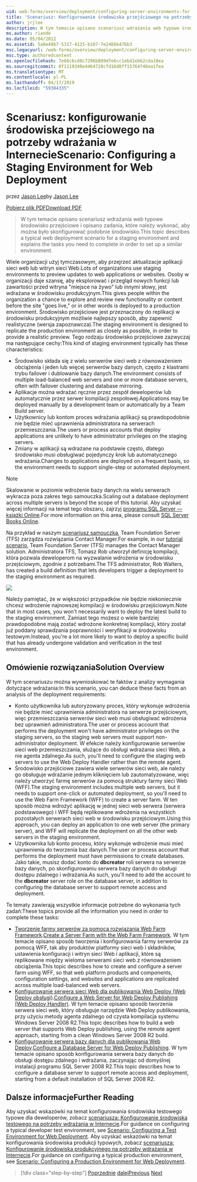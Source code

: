 ```yaml
---
uid: web-forms/overview/deployment/configuring-server-environments-for-web-deployment/scenario-configuring-a-staging-environment-for-web-deployment
title: 'Scenariusz: Konfigurowanie środowiska przejściowego na potrzeby wdrażania w Internecie | Dokumentacja firmy Microsoft'
author: jrjlee
description: W tym temacie opisano scenariusz wdrażania web typowe środowisko przejściowe i opisano zadania, które należy wykonać, aby skonfigurować podobnie środowisko...
ms.author: riande
ms.date: 05/04/2012
ms.assetid: 5a8e49b7-5317-4125-b107-7e2466b47bb3
msc.legacyurl: /web-forms/overview/deployment/configuring-server-environments-for-web-deployment/scenario-configuring-a-staging-environment-for-web-deployment
msc.type: authoredcontent
ms.openlocfilehash: 7e66c6cd8c7296b889dfe6cc1ebd1eb62cda10ea
ms.sourcegitcommit: 0f1119340e4464720cfd16d0ff15764746ea1fea
ms.translationtype: MT
ms.contentlocale: pl-PL
ms.lasthandoff: 04/17/2019
ms.locfileid: "59384335"
---
```

# <a name="scenario-configuring-a-staging-environment-for-web-deployment"></a><span data-ttu-id="ead0c-103">Scenariusz: konfigurowanie środowiska przejściowego na potrzeby wdrażania w Internecie</span><span class="sxs-lookup"><span data-stu-id="ead0c-103">Scenario: Configuring a Staging Environment for Web Deployment</span></span>

<span data-ttu-id="ead0c-104">przez [Jason Lee](https://github.com/jrjlee)</span><span class="sxs-lookup"><span data-stu-id="ead0c-104">by [Jason Lee](https://github.com/jrjlee)</span></span>

[<span data-ttu-id="ead0c-105">Pobierz plik PDF</span><span class="sxs-lookup"><span data-stu-id="ead0c-105">Download PDF</span></span>](https://msdnshared.blob.core.windows.net/media/MSDNBlogsFS/prod.evol.blogs.msdn.com/CommunityServer.Blogs.Components.WeblogFiles/00/00/00/63/56/8130.DeployingWebAppsInEnterpriseScenarios.pdf)

> <span data-ttu-id="ead0c-106">W tym temacie opisano scenariusz wdrażania web typowe środowisko przejściowe i opisano zadania, które należy wykonać, aby można było skonfigurować podobnie środowisko.</span><span class="sxs-lookup"><span data-stu-id="ead0c-106">This topic describes a typical web deployment scenario for a staging environment and explains the tasks you need to complete in order to set up a similar environment.</span></span>


<span data-ttu-id="ead0c-107">Wiele organizacji użyj tymczasowym, aby przejrzeć aktualizacje aplikacji sieci web lub witryn sieci Web.</span><span class="sxs-lookup"><span data-stu-id="ead0c-107">Lots of organizations use staging environments to preview updates to web applications or websites.</span></span> <span data-ttu-id="ead0c-108">Osoby w organizacji daje szansę, aby eksplorować i przegląd nowych funkcji lub zawartości przed witryna "miejsce na żywo" lub innymi słowy, jest wdrażana w środowisku produkcyjnym.</span><span class="sxs-lookup"><span data-stu-id="ead0c-108">This gives people within the organization a chance to explore and review new functionality or content before the site "goes live," or in other words is deployed to a production environment.</span></span> <span data-ttu-id="ead0c-109">Środowisko przejściowe jest przeznaczony do replikacji w środowisku produkcyjnym możliwie najlepszy sposób, aby zapewnić realistyczne (wersja zapoznawcza).</span><span class="sxs-lookup"><span data-stu-id="ead0c-109">The staging environment is designed to replicate the production environment as closely as possible, in order to provide a realistic preview.</span></span> <span data-ttu-id="ead0c-110">Tego rodzaju środowisko przejściowe zazwyczaj ma następujące cechy:</span><span class="sxs-lookup"><span data-stu-id="ead0c-110">This kind of staging environment typically has these characteristics:</span></span>

- <span data-ttu-id="ead0c-111">Środowisko składa się z wielu serwerów sieci web z równoważeniem obciążenia i jeden lub więcej serwerów bazy danych, często z klastrami trybu failover i dublowanie bazy danych.</span><span class="sxs-lookup"><span data-stu-id="ead0c-111">The environment consists of multiple load-balanced web servers and one or more database servers, often with failover clustering and database mirroring.</span></span>
- <span data-ttu-id="ead0c-112">Aplikacje można wdrażać ręcznie przez zespół deweloperów lub automatycznie przez serwer kompilacji zespołowej.</span><span class="sxs-lookup"><span data-stu-id="ead0c-112">Applications may be deployed manually by a development team or automatically by a Team Build server.</span></span>
- <span data-ttu-id="ead0c-113">Użytkownicy lub kontom proces wdrażania aplikacji są prawdopodobnie nie będzie mieć uprawnienia administratora na serwerach przemieszczania.</span><span class="sxs-lookup"><span data-stu-id="ead0c-113">The users or process accounts that deploy applications are unlikely to have administrator privileges on the staging servers.</span></span>
- <span data-ttu-id="ead0c-114">Zmiany w aplikacji są wdrażane na podstawie często, dlatego środowisko musi obsługiwać pojedynczy krok lub automatycznego wdrażania.</span><span class="sxs-lookup"><span data-stu-id="ead0c-114">Changes to applications are deployed on a frequent basis, so the environment needs to support single-step or automated deployment.</span></span>

> [!NOTE]
> <span data-ttu-id="ead0c-115">Skalowanie w poziomie wdrożenie bazy danych na wielu serwerach wykracza poza zakres tego samouczka.</span><span class="sxs-lookup"><span data-stu-id="ead0c-115">Scaling out a database deployment across multiple servers is beyond the scope of this tutorial.</span></span> <span data-ttu-id="ead0c-116">Aby uzyskać więcej informacji na temat tego obszaru, zajrzyj [programu SQL Server — książki Online](https://technet.microsoft.com/library/ms130214.aspx).</span><span class="sxs-lookup"><span data-stu-id="ead0c-116">For more information on this area, please consult [SQL Server Books Online](https://technet.microsoft.com/library/ms130214.aspx).</span></span>


<span data-ttu-id="ead0c-117">Na przykład w naszym [scenariusz samouczka](../deploying-web-applications-in-enterprise-scenarios/enterprise-web-deployment-scenario-overview.md), Team Foundation Server (TFS) zarządza rozwiązania Contact Manager.</span><span class="sxs-lookup"><span data-stu-id="ead0c-117">For example, in our [tutorial scenario](../deploying-web-applications-in-enterprise-scenarios/enterprise-web-deployment-scenario-overview.md), Team Foundation Server (TFS) manages the Contact Manager solution.</span></span> <span data-ttu-id="ead0c-118">Administratora TFS, Tomasz Rob utworzył definicję kompilacji, która pozwala deweloperom na wyzwalanie wdrożenia w środowisku przejściowym, zgodnie z potrzebami.</span><span class="sxs-lookup"><span data-stu-id="ead0c-118">The TFS administrator, Rob Walters, has created a build definition that lets developers trigger a deployment to the staging environment as required.</span></span>

![](scenario-configuring-a-staging-environment-for-web-deployment/_static/image1.png)

<span data-ttu-id="ead0c-119">Należy pamiętać, że w większości przypadków nie będzie niekoniecznie chcesz wdrożenie najnowszej kompilacji w środowisku przejściowym.</span><span class="sxs-lookup"><span data-stu-id="ead0c-119">Note that in most cases, you won't necessarily want to deploy the latest build to the staging environment.</span></span> <span data-ttu-id="ead0c-120">Zamiast tego możesz o wiele bardziej prawdopodobne mają zostać wdrożone konkretnej kompilacji, który został już poddany sprawdzania poprawności i weryfikacji w środowisku testowym.</span><span class="sxs-lookup"><span data-stu-id="ead0c-120">Instead, you're a lot more likely to want to deploy a specific build that has already undergone validation and verification in the test environment.</span></span>

## <a name="solution-overview"></a><span data-ttu-id="ead0c-121">Omówienie rozwiązania</span><span class="sxs-lookup"><span data-stu-id="ead0c-121">Solution Overview</span></span>

<span data-ttu-id="ead0c-122">W tym scenariuszu można wywnioskować te faktów z analizy wymagania dotyczące wdrażania:</span><span class="sxs-lookup"><span data-stu-id="ead0c-122">In this scenario, you can deduce these facts from an analysis of the deployment requirements:</span></span>

- <span data-ttu-id="ead0c-123">Konto użytkownika lub autoryzowany proces, który wykonuje wdrożenia nie będzie mieć uprawnienia administratora na serwerze przejściowym, więc przemieszczania serwerów sieci web musi obsługiwać wdrożenia bez uprawnień administratora.</span><span class="sxs-lookup"><span data-stu-id="ead0c-123">The user or process account that performs the deployment won't have administrator privileges on the staging servers, so the staging web servers must support non-administrator deployment.</span></span> <span data-ttu-id="ead0c-124">W efekcie należy konfigurowanie serwerów sieci web przemieszczania, służące do obsługi wdrażania sieci Web, a nie agenta zdalnego.</span><span class="sxs-lookup"><span data-stu-id="ead0c-124">As such, you'll need to configure the staging web servers to use the Web Deploy Handler rather than the remote agent.</span></span>
- <span data-ttu-id="ead0c-125">Środowisko przejściowe zawiera wiele serwerów sieci web, ale należy go obsługuje wdrażanie jednym kliknięciem lub zautomatyzowane, więc należy utworzyć farmę serwerów za pomocą struktury farmy sieci Web (WFF).</span><span class="sxs-lookup"><span data-stu-id="ead0c-125">The staging environment includes multiple web servers, but it needs to support one-click or automated deployment, so you'll need to use the Web Farm Framework (WFF) to create a server farm.</span></span> <span data-ttu-id="ead0c-126">W ten sposób można wdrożyć aplikację w jednej sieci web serwera (serwera podstawowego) i WFF będą replikowane wdrożenia na wszystkich pozostałych serwerach sieci web w środowisku przejściowym.</span><span class="sxs-lookup"><span data-stu-id="ead0c-126">Using this approach, you can deploy an application to one web server (the primary server), and WFF will replicate the deployment on all the other web servers in the staging environment.</span></span>
- <span data-ttu-id="ead0c-127">Użytkownika lub konto procesu, który wykonuje wdrożenie musi mieć uprawnienia do tworzenia baz danych.</span><span class="sxs-lookup"><span data-stu-id="ead0c-127">The user or process account that performs the deployment must have permissions to create databases.</span></span> <span data-ttu-id="ead0c-128">Jako takie, musisz dodać konto do **dbcreator** roli serwera na serwerze bazy danych, po skonfigurowaniu serwera bazy danych do obsługi dostępu zdalnego i wdrażania.</span><span class="sxs-lookup"><span data-stu-id="ead0c-128">As such, you'll need to add the account to the **dbcreator** server role on the database server, in addition to configuring the database server to support remote access and deployment.</span></span>

<span data-ttu-id="ead0c-129">Te tematy zawierają wszystkie informacje potrzebne do wykonania tych zadań:</span><span class="sxs-lookup"><span data-stu-id="ead0c-129">These topics provide all the information you need in order to complete these tasks:</span></span>

- <span data-ttu-id="ead0c-130">[Tworzenie farmy serwerów za pomocą rozwiązania Web Farm Framework](creating-a-server-farm-with-the-web-farm-framework.md).</span><span class="sxs-lookup"><span data-stu-id="ead0c-130">[Create a Server Farm with the Web Farm Framework](creating-a-server-farm-with-the-web-farm-framework.md).</span></span> <span data-ttu-id="ead0c-131">W tym temacie opisano sposób tworzenia i konfigurowania farmy serwerów za pomocą WFF, tak aby produktów platformy sieci web i składników, ustawienia konfiguracji i witryn sieci Web i aplikacji, które są replikowane między wieloma serwerami sieci web z równoważeniem obciążenia.</span><span class="sxs-lookup"><span data-stu-id="ead0c-131">This topic describes how to create and configure a server farm using WFF, so that web platform products and components, configuration settings, and websites and applications are replicated across multiple load-balanced web servers.</span></span>
- <span data-ttu-id="ead0c-132">[Konfigurowanie serwera sieci Web dla publikowania Web Deploy (Web Deploy obsługi)](configuring-a-web-server-for-web-deploy-publishing-web-deploy-handler.md).</span><span class="sxs-lookup"><span data-stu-id="ead0c-132">[Configure a Web Server for Web Deploy Publishing (Web Deploy Handler)](configuring-a-web-server-for-web-deploy-publishing-web-deploy-handler.md).</span></span> <span data-ttu-id="ead0c-133">W tym temacie opisano sposób tworzenia serwera sieci web, który obsługuje narzędzie Web Deploy publikowania, przy użyciu metody agenta zdalnego od czysta kompilacja systemu Windows Server 2008 R2.</span><span class="sxs-lookup"><span data-stu-id="ead0c-133">This topic describes how to build a web server that supports Web Deploy publishing, using the remote agent approach, starting from a clean Windows Server 2008 R2 build.</span></span>
- <span data-ttu-id="ead0c-134">[Konfigurowanie serwera bazy danych dla publikowania Web Deploy](configuring-a-database-server-for-web-deploy-publishing.md).</span><span class="sxs-lookup"><span data-stu-id="ead0c-134">[Configure a Database Server for Web Deploy Publishing](configuring-a-database-server-for-web-deploy-publishing.md).</span></span> <span data-ttu-id="ead0c-135">W tym temacie opisano sposób konfigurowania serwera bazy danych do obsługi dostępu zdalnego i wdrażania, zaczynając od domyślnej instalacji programu SQL Server 2008 R2.</span><span class="sxs-lookup"><span data-stu-id="ead0c-135">This topic describes how to configure a database server to support remote access and deployment, starting from a default installation of SQL Server 2008 R2.</span></span>

## <a name="further-reading"></a><span data-ttu-id="ead0c-136">Dalsze informacje</span><span class="sxs-lookup"><span data-stu-id="ead0c-136">Further Reading</span></span>

<span data-ttu-id="ead0c-137">Aby uzyskać wskazówki na temat konfigurowania środowiska testowego typowe dla deweloperów, zobacz [scenariusza: Konfigurowanie środowiska testowego na potrzeby wdrażania w Internecie](scenario-configuring-a-test-environment-for-web-deployment.md).</span><span class="sxs-lookup"><span data-stu-id="ead0c-137">For guidance on configuring a typical developer test environment, see [Scenario: Configuring a Test Environment for Web Deployment](scenario-configuring-a-test-environment-for-web-deployment.md).</span></span> <span data-ttu-id="ead0c-138">Aby uzyskać wskazówki na temat konfigurowania środowiska produkcji typowych, zobacz [scenariusza: Konfigurowanie środowiska produkcyjnego na potrzeby wdrażania w Internecie](scenario-configuring-a-production-environment-for-web-deployment.md).</span><span class="sxs-lookup"><span data-stu-id="ead0c-138">For guidance on configuring a typical production environment, see [Scenario: Configuring a Production Environment for Web Deployment](scenario-configuring-a-production-environment-for-web-deployment.md).</span></span>

> [!div class="step-by-step"]
> <span data-ttu-id="ead0c-139">[Poprzednie](scenario-configuring-a-test-environment-for-web-deployment.md)
> [dalej](scenario-configuring-a-production-environment-for-web-deployment.md)</span><span class="sxs-lookup"><span data-stu-id="ead0c-139">[Previous](scenario-configuring-a-test-environment-for-web-deployment.md)
[Next](scenario-configuring-a-production-environment-for-web-deployment.md)</span></span>
